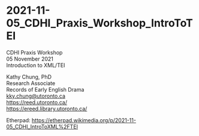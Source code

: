 # 2021-11-05_CDHI_Praxis_Workshop_IntroToTEI

CDHI Praxis Workshop  
05 November 2021  
Introduction to XML/TEI  

Kathy Chung, PhD  
Research Associate  
Records of Early English Drama  
kky.chung@utoronto.ca  
https://reed.utoronto.ca/  
https://ereed.library.utoronto.ca/  


Etherpad: https://etherpad.wikimedia.org/p/2021-11-05_CDHI_IntroToXML%2FTEI

